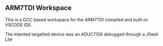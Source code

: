 ## ARM7TDI Workspace

This is a GCC based workspace for the ARM7TDI compiled and built on VSCODE IDE.

The intented targetted device was an ADUC7126 debugged through a Jflash Lite
